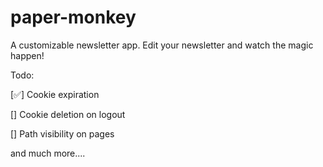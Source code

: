 # paper-monkey

A customizable newsletter app. Edit your newsletter and watch the magic happen!


Todo:

[✅] Cookie expiration

[] Cookie deletion on logout

[] Path visibility on pages

and much more....